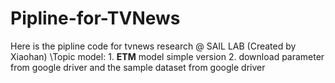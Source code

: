 # Pipline-for-TVNews
 Here is the pipline code for tvnews research @ SAIL LAB (Created by Xiaohan)
\Topic model: 1. **ETM** model simple version
              2. download parameter from google driver and the sample dataset from google driver
